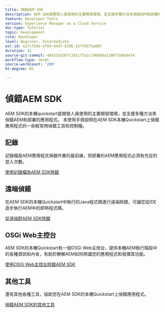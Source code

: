 ```yaml
---
title: 偵錯AEM SDK
description: AEM SDK是開發人員使用的主要開發環境，並支援多種方法來偵錯AEM和部署的應用程式。
feature: Developer Tools
version: Experience Manager as a Cloud Service
doc-type: Tutorial
topic: Development
role: Developer
level: Beginner, Intermediate
exl-id: e27cf3de-ef89-44d7-819b-157f85f5a80f
duration: 41
source-git-commit: 48433a5367c281cf5a1c106b08a1306f1b0e8ef4
workflow-type: tm+mt
source-wordcount: '209'
ht-degree: 0%

---
```


# 偵錯AEM SDK

AEM SDK的本機quickstart是開發人員使用的主要開發環境，並支援多種方法來偵錯AEM和部署的應用程式。 本使用手冊說明在AEM SDK本機Quickstart上偵錯應用程式的一些較常用偵錯工具和控制檯。

## 記錄

記錄檔是AEM應用程式偵錯作業的最前線，但部署的AEM應用程式必須有充足的登入次數。

[使用記錄檔為AEM SDK除錯](./logs.md)

## 遠端偵錯

在AEM SDK的本機Quickstart中執行的Java程式碼進行遠端除錯，可讓您從IDE逐步執行AEM中的即時程式碼。

[從遠端對AEM SDK除錯](./remote-debugging.md)

## OSGi Web主控台

AEM SDK的本機Quickstart有一個OSGi Web主控台，提供本機AEM執行階段中的各種資訊和內省，有助於瞭解AEM如何辨識您的應用程式和發揮其功能。

[使用OSGi Web主控台除錯AEM SDK](./osgi-web-consoles.md)

## 其他工具

還有其他各種工具，協助您在AEM SDK的本機Quickstart上偵錯應用程式。

[偵錯AEM SDK的其他工具](./other-tools.md)
